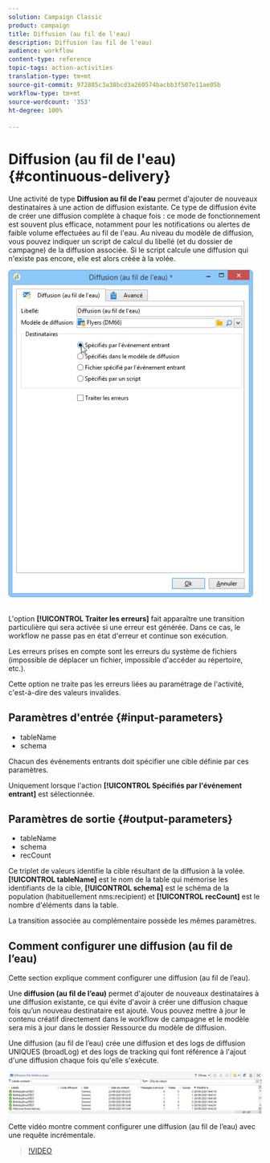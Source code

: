 ```yaml
---
solution: Campaign Classic
product: campaign
title: Diffusion (au fil de l'eau)
description: Diffusion (au fil de l'eau)
audience: workflow
content-type: reference
topic-tags: action-activities
translation-type: tm+mt
source-git-commit: 972885c3a38bcd3a260574bacbb3f507e11ae05b
workflow-type: tm+mt
source-wordcount: '353'
ht-degree: 100%

---
```



# Diffusion (au fil de l&#39;eau){#continuous-delivery}

Une activité de type **Diffusion au fil de l&#39;eau** permet d&#39;ajouter de nouveaux destinataires à une action de diffusion existante. Ce type de diffusion évite de créer une diffusion complète à chaque fois : ce mode de fonctionnement est souvent plus efficace, notamment pour les notifications ou alertes de faible volume effectuées au fil de l&#39;eau. Au niveau du modèle de diffusion, vous pouvez indiquer un script de calcul du libellé (et du dossier de campagne) de la diffusion associée. Si le script calcule une diffusion qui n&#39;existe pas encore, elle est alors créée à la volée.

![](assets/edit_diffusion_fil.png)

L&#39;option **[!UICONTROL Traiter les erreurs]** fait apparaître une transition particulière qui sera activée si une erreur est générée. Dans ce cas, le workflow ne passe pas en état d&#39;erreur et continue son exécution.

Les erreurs prises en compte sont les erreurs du système de fichiers (impossible de déplacer un fichier, impossible d&#39;accéder au répertoire, etc.).

Cette option ne traite pas les erreurs liées au paramétrage de l&#39;activité, c&#39;est-à-dire des valeurs invalides.

## Paramètres d&#39;entrée {#input-parameters}

* tableName
* schema

Chacun des événements entrants doit spécifier une cible définie par ces paramètres.

Uniquement lorsque l&#39;action **[!UICONTROL Spécifiés par l&#39;événement entrant]** est sélectionnée.

## Paramètres de sortie {#output-parameters}

* tableName
* schema
* recCount

Ce triplet de valeurs identifie la cible résultant de la diffusion à la volée. **[!UICONTROL tableName]** est le nom de la table qui mémorise les identifiants de la cible, **[!UICONTROL schema]** est le schéma de la population (habituellement nms:recipient) et **[!UICONTROL recCount]** est le nombre d&#39;éléments dans la table.

La transition associée au complémentaire possède les mêmes paramètres.

## Comment configurer une diffusion (au fil de l’eau)

Cette section explique comment configurer une diffusion (au fil de l’eau).

Une **diffusion (au fil de l’eau)** permet d&#39;ajouter de nouveaux destinataires à une diffusion existante, ce qui évite d&#39;avoir à créer une diffusion chaque fois qu’un nouveau destinataire est ajouté. Vous pouvez mettre à jour le contenu créatif directement dans le workflow de campagne et le modèle sera mis à jour dans le dossier Ressource du modèle de diffusion.

Une diffusion (au fil de l’eau) crée une diffusion et des logs de diffusion UNIQUES (broadLog) et des logs de tracking qui font référence à l&#39;ajout d&#39;une diffusion chaque fois qu&#39;elle s&#39;exécute.

![Diffusion (au fil de l’eau)](assets/delivery_continuous.jpg)

Cette vidéo montre comment configurer une diffusion (au fil de l’eau) avec une requête incrémentale.

>[!VIDEO](https://video.tv.adobe.com/v/25039?quality=12)
